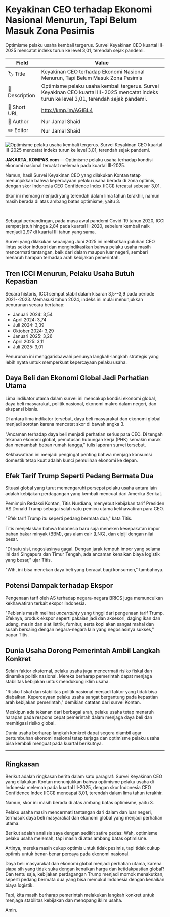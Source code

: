 # Keyakinan CEO terhadap Ekonomi Nasional Menurun, Tapi Belum Masuk Zona Pesimis

Optimisme pelaku usaha kembali tergerus. Survei Keyakinan CEO kuartal III-2025 mencatat indeks turun ke level 3,01, terendah sejak pandemi. 

| Field         | Value                                                       |
|---------------|-------------------------------------------------------------|
| 🏷️ Title       | Keyakinan CEO terhadap Ekonomi Nasional Menurun, Tapi Belum Masuk Zona Pesimis |
| 📝 Description | Optimisme pelaku usaha kembali tergerus. Survei Keyakinan CEO kuartal III-2025 mencatat indeks turun ke level 3,01, terendah sejak pandemi.  |
| 🔗 Short URL   | http://kmp.im/AGIBL4 |
| 👤 Author      | Nur Jamal Shaid |
| ✏️ Editor      | Nur Jamal Shaid |

![Optimisme pelaku usaha kembali tergerus. Survei Keyakinan CEO kuartal III-2025 mencatat indeks turun ke level 3,01, terendah sejak pandemi. ](https://asset.kompas.com/crops/sRIYNPCKUnEhkttFzQjc0ABYWA4=/0x0:850x567/750x500/data/photo/2025/04/11/67f93b551fb14.png)

**JAKARTA, KOMPAS.com** -- Optimisme pelaku usaha terhadap kondisi ekonomi nasional tercatat melemah pada kuartal III-2025.

Namun, hasil Survei Keyakinan CEO yang dilakukan Kontan tetap menunjukkan bahwa kepercayaan pelaku usaha berada di zona optimis, dengan skor Indonesia CEO Confidence Index (ICCI) tercatat sebesar 3,01.

Skor ini memang menjadi yang terendah dalam lima tahun terakhir, namun masih berada di atas ambang batas optimisme, yaitu 3.

 

Sebagai perbandingan, pada masa awal pandemi Covid-19 tahun 2020, ICCI sempat jatuh hingga 2,84 pada kuartal II-2020, sebelum kembali naik menjadi 2,97 di kuartal III tahun yang sama.

Survei yang dilakukan sepanjang Juni 2025 ini melibatkan puluhan CEO lintas sektor industri dan mengindikasikan bahwa pelaku usaha masih mencermati tantangan, baik dari dalam maupun luar negeri, sembari menaruh harapan terhadap arah kebijakan pemerintah.

## Tren ICCI Menurun, Pelaku Usaha Butuh Kepastian

Secara historis, ICCI sempat stabil dalam kisaran 3,5--3,9 pada periode 2021--2023. Memasuki tahun 2024, indeks ini mulai menunjukkan penurunan secara bertahap:

- Januari 2024: 3,54
- April 2024: 3,74
- Juli 2024: 3,39
- Oktober 2024: 3,29
- Januari 2025: 3,26
- April 2025: 3,11
- Juli 2025: 3,01

Penurunan ini menggarisbawahi perlunya langkah-langkah strategis yang lebih nyata untuk memperkuat kepercayaan pelaku usaha.

## Daya Beli dan Ekonomi Global Jadi Perhatian Utama

Lima indikator utama dalam survei ini mencakup kondisi ekonomi global, daya beli masyarakat, politik nasional, ekonomi makro dalam negeri, dan ekspansi bisnis.

Di antara lima indikator tersebut, daya beli masyarakat dan ekonomi global menjadi sorotan karena mencatat skor di bawah angka 3.

"Ancaman terhadap daya beli menjadi perhatian serius para CEO. Di tengah tekanan ekonomi global, pemutusan hubungan kerja (PHK) semakin marak dan menambah beban rumah tangga," tulis laporan survei tersebut.

Kekhawatiran ini menjadi pengingat penting bahwa menjaga konsumsi domestik tetap kuat adalah kunci pemulihan ekonomi ke depan.

## Efek Tarif Trump Seperti Pedang Bermata Dua

Situasi global yang turut memengaruhi persepsi pelaku usaha antara lain adalah kebijakan perdagangan yang kembali mencuat dari Amerika Serikat.

Pemimpin Redaksi Kontan, Titis Nurdiana, menyebut kebijakan tarif Presiden AS Donald Trump sebagai salah satu pemicu utama kekhawatiran para CEO.

"Efek tarif Trump itu seperti pedang bermata dua," kata Titis.

Titis menjelaskan bahwa Indonesia baru saja meneken kesepakatan impor bahan bakar minyak (BBM), gas alam cair (LNG), dan elpiji dengan nilai besar.

"Di satu sisi, negosiasinya gagal. Dengan jarak tempuh impor yang selama ini dari Singapura dan Timur Tengah, ada ancaman kenaikan biaya logistik yang besar," ujar Titis.

"Wih, ini bisa menekan daya beli yang beraaat bagi konsumen," tambahnya.

## Potensi Dampak terhadap Ekspor

Pengenaan tarif oleh AS terhadap negara-negara BRICS juga memunculkan kekhawatiran terkait ekspor Indonesia.

"Pebisnis masih melihat *uncertainty* yang tinggi dari pengenaan tarif Trump. Efeknya, produk ekspor seperti pakaian jadi dan aksesori, daging ikan dan udang, mesin dan alat listrik, furnitur, serta kopi akan sangat mahal dan susah bersaing dengan negara-negara lain yang negosiasinya sukses," papar Titis.

## Dunia Usaha Dorong Pemerintah Ambil Langkah Konkret

Selain faktor eksternal, pelaku usaha juga mencermati risiko fiskal dan dinamika politik nasional. Mereka berharap pemerintah dapat menjaga stabilitas kebijakan untuk mendukung iklim usaha.

"Risiko fiskal dan stabilitas politik nasional menjadi faktor yang tidak bisa diabaikan. Kepercayaan pelaku usaha sangat bergantung pada kepastian arah kebijakan pemerintah," demikian catatan dari survei Kontan.

Meskipun ada tekanan dari berbagai arah, pelaku usaha tetap menaruh harapan pada respons cepat pemerintah dalam menjaga daya beli dan memitigasi risiko global.

Dunia usaha berharap langkah konkret dapat segera diambil agar pertumbuhan ekonomi nasional tetap terjaga dan optimisme pelaku usaha bisa kembali menguat pada kuartal berikutnya.

---
## Ringkasan

Berikut adalah ringkasan berita dalam satu paragraf: Survei Keyakinan CEO yang dilakukan Kontan menunjukkan bahwa optimisme pelaku usaha di Indonesia melemah pada kuartal III-2025, dengan skor Indonesia CEO Confidence Index (ICCI) mencapai 3,01, terendah dalam lima tahun terakhir.

 Namun, skor ini masih berada di atas ambang batas optimisme, yaitu 3.

 Pelaku usaha masih mencermati tantangan dari dalam dan luar negeri, termasuk daya beli masyarakat dan ekonomi global yang menjadi perhatian utama.



Berikut adalah analisis saya dengan sedikit satire pedas: Wah, optimisme pelaku usaha melemah, tapi masih di atas ambang batas optimisme.

 Artinya, mereka masih cukup optimis untuk tidak pesimis, tapi tidak cukup optimis untuk benar-benar percaya pada ekonomi nasional.

 Daya beli masyarakat dan ekonomi global menjadi perhatian utama, karena siapa sih yang tidak suka dengan kenaikan harga dan ketidakpastian global? Dan tentu saja, kebijakan perdagangan Trump menjadi momok menakutkan, seperti pedang bermata dua yang bisa memukul Indonesia dengan kenaikan biaya logistik.

 Tapi, kita masih berharap pemerintah melakukan langkah konkret untuk menjaga stabilitas kebijakan dan menopang iklim usaha.

 Amin.

